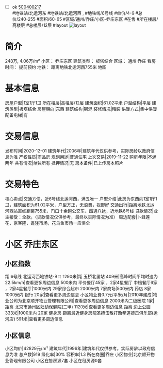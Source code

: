 - [ ] ok [500400217](https://bj.5i5j.com/ershoufang/500400217.html)  
 #地铁站/北运河东 #地铁站/北运河西 ,  #地铁线/6号线
#单价/4-6 #总价/240-255 #面积/60-65   #区域/通州/乔庄/小区-乔庄东区 #在售 #所在楼层/高楼层 #总楼层/12层 #layout 
![layout](http://image2.5i5j.com//group1/M00/B5/EB/CgqJMl2-u4OACPtUAALsN2mWoSo224.jpg_P5.jpg) 
# 简介 
 248万,  4.06万/m² 
小区： 乔庄东区
建筑类型： 板塔结合
区域： 通州 乔庄
看房时间： 提前预约
地铁： 距离地铁北运河西755米 地图
# 基本信息 
 房屋户型|1室1厅1卫
所在楼层|高楼层/12层
建筑面积|61.02平米
户型结构|平层
建筑类型|板塔结合
房屋朝向|东西
建筑结构|钢混
装修情况|精装
供暖方式|集中供暖
配备电梯|有
# 交易信息 
 发布时间|2020-12-01
建筑年代|2006年|建筑年代仅供参考，实际房龄以政府信息为准
产权性质|商品房
规划用途|普通住宅
上次交易|2019-11-22
购房年限|不满两年
共有情况|单独所有
抵押情况|无
房本备件|已上传房本照片
# 交易特色 
 核心卖点|交通方便，近6号线北运河西，满五唯一
户型介绍|此房为东西向1室1厅1卫，建筑面积为61.02平米，户型方正，无浪费，视野好
交通出行|距离地铁北运河西站直线距离755米，门口十余趟公交车，四通八达，近地铁6号线
贷款情况|业主接受：全款。（贷款情况仅供参考，最终以实际情况为准）
周边配套|卜蜂莲花，京客隆，鑫隆市场，花鸟鱼市场一应俱全
# 小区 乔庄东区
## 小区指数 
 距 6号线 北运河西地铁站-B口 1290米|距 玉桥北里站 409米|高峰时间平均时速为22.5km/h|查看更多周边信息
500米内 平价餐厅45家 ，2家4星餐厅
中档餐厅6家 ，2家4星餐厅|1000米内 29家综合超市
2000米内 7家商场|500米内 药店 8家
1000米内 银行 20家|查看更多周边信息
小区物业费0.7元/平米/月|2010年建成|物业公司为北京顺开物业管理有限公司|查看更多周边信息
2000米内二级医院 1家|距离 北京市通州区妇幼保健院(二甲)  1120米|查看更多周边信息
距离 边上公园 333米|1000米内 20家 健身房
距离最近健身房龍圣搏击散打跆拳道搏击俱乐部(运河店) 591米|查看更多周边信息
## 小区信息 
 小区均价|42829元/m²
建筑年代|1996年|建筑年代仅供参考，实际房龄以政府信息为准
总户数|919
绿化率|30%
容积率|1.3
所在商圈|乔庄
小区物业|北京顺开物业管理有限公司
小区在售房源7套
小区在租房源0套
